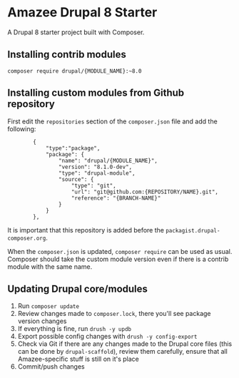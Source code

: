 # Amazee Drupal 8 Starter

A Drupal 8 starter project built with Composer.

## Installing contrib modules

```composer require drupal/{MODULE_NAME}:~8.0```

## Installing custom modules from Github repository

First edit the `repositories` section of the `composer.json` file and add the following:

```
        {
            "type":"package",
            "package": {
                "name": "drupal/{MODULE_NAME}",
                "version": "8.1.0-dev",
                "type": "drupal-module",
                "source": {
                    "type": "git",
                    "url": "git@github.com:{REPOSITORY/NAME}.git",
                    "reference": "{BRANCH-NAME}"
                }
            }
        },
```
It is important that this repository is added before the `packagist.drupal-composer.org`.

When the `composer.json` is updated, `composer require` can be used as usual. Composer should take the custom module version even if there is a contrib module with the same name.

## Updating Drupal core/modules

1. Run `composer update`
1. Review changes made to `composer.lock`, there you'll see package version changes
1. If everything is fine, run `drush -y updb`
1. Export possible config changes with `drush -y config-export`
1. Check via Git if there are any changes made to the Drupal core files (this can be done by `drupal-scaffold`), review them carefully, ensure that all Amazee-specific stuff is still on it's place
1. Commit/push changes

